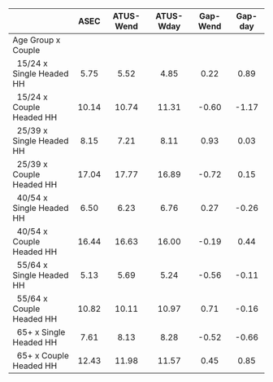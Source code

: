 
|                      |         ASEC |    ATUS-Wend |    ATUS-Wday |     Gap-Wend |      Gap-day |
| -------------------- | :----------: | :----------: | :----------: | :----------: | :----------: |
| Age Group x Couple   |              |              |              |              |              |
| &nbsp;&nbsp;15/24 x Single Headed HH |         5.75 |         5.52 |         4.85 |         0.22 |         0.89 |
| &nbsp;&nbsp;15/24 x Couple Headed HH |        10.14 |        10.74 |        11.31 |        -0.60 |        -1.17 |
| &nbsp;&nbsp;25/39 x Single Headed HH |         8.15 |         7.21 |         8.11 |         0.93 |         0.03 |
| &nbsp;&nbsp;25/39 x Couple Headed HH |        17.04 |        17.77 |        16.89 |        -0.72 |         0.15 |
| &nbsp;&nbsp;40/54 x Single Headed HH |         6.50 |         6.23 |         6.76 |         0.27 |        -0.26 |
| &nbsp;&nbsp;40/54 x Couple Headed HH |        16.44 |        16.63 |        16.00 |        -0.19 |         0.44 |
| &nbsp;&nbsp;55/64 x Single Headed HH |         5.13 |         5.69 |         5.24 |        -0.56 |        -0.11 |
| &nbsp;&nbsp;55/64 x Couple Headed HH |        10.82 |        10.11 |        10.97 |         0.71 |        -0.16 |
| &nbsp;&nbsp;65+ x Single Headed HH |         7.61 |         8.13 |         8.28 |        -0.52 |        -0.66 |
| &nbsp;&nbsp;65+ x Couple Headed HH |        12.43 |        11.98 |        11.57 |         0.45 |         0.85 |

